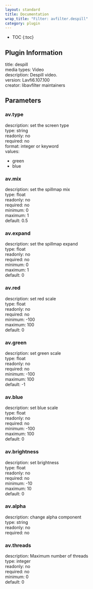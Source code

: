 ```yaml
---
layout: standard
title: Documentation
wrap_title: "Filter: avfilter.despill"
category: plugin
---
```

* TOC
{:toc}

## Plugin Information

title: despill  
media types:
Video  
description: Despill video.  
version: Lavfi6.107.100  
creator: libavfilter maintainers  

## Parameters

### av.type

  
description:
set the screen type  
type: string  
readonly: no  
required: no  
format: integer or keyword  
values:  

* green
* blue

### av.mix

  
description:
set the spillmap mix  
type: float  
readonly: no  
required: no  
minimum: 0  
maximum: 1  
default: 0.5  

### av.expand

  
description:
set the spillmap expand  
type: float  
readonly: no  
required: no  
minimum: 0  
maximum: 1  
default: 0  

### av.red

  
description:
set red scale  
type: float  
readonly: no  
required: no  
minimum: -100  
maximum: 100  
default: 0  

### av.green

  
description:
set green scale  
type: float  
readonly: no  
required: no  
minimum: -100  
maximum: 100  
default: -1  

### av.blue

  
description:
set blue scale  
type: float  
readonly: no  
required: no  
minimum: -100  
maximum: 100  
default: 0  

### av.brightness

  
description:
set brightness  
type: float  
readonly: no  
required: no  
minimum: -10  
maximum: 10  
default: 0  

### av.alpha

  
description:
change alpha component  
type: string  
readonly: no  
required: no  

### av.threads

  
description:
Maximum number of threads  
type: integer  
readonly: no  
required: no  
minimum: 0  
default: 0  

